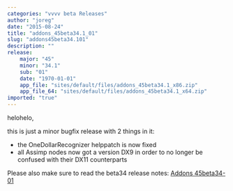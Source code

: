 ```yaml
---
categories: "vvvv beta Releases"
author: "joreg"
date: "2015-08-24"
title: "addons_45beta34.1_01"
slug: "addons45beta34.101"
description: ""
release: 
    major: "45"
    minor: "34.1"
    sub: "01"
    date: "1970-01-01"
    app_file: "sites/default/files/addons_45beta34.1_x86.zip"
    app_file_64: "sites/default/files/addons_45beta34.1_x64.zip"
imported: "true"
---
```



helohelo,

this is just a minor bugfix release with 2 things in it:
* the OneDollarRecognizer helppatch is now fixed
* all Assimp nodes now got a version DX9 in order to no longer be confused with their DX11 counterparts

Please also make sure to read the beta34 release notes: [Addons 45beta34-01](/blog/2015/addons45beta3401)
